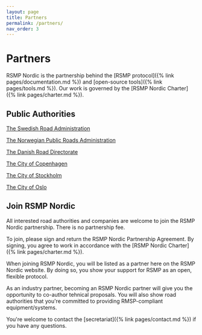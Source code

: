 ```yaml
---
layout: page
title: Partners
permalink: /partners/
nav_order: 3
---
```


# Partners
RSMP Nordic is the partnership behind the [RSMP protocol]({% link pages/documentation.md %}) and [open-source tools]({% link pages/tools.md %}). Our work is governed by the [RSMP Nordic Charter]({% link pages/charter.md %}). 

## Public Authorities
[The Swedish Road Administration](https://www.trafikverket.se)

[The Norwegian Public Roads Administration](https://www.vegvesen.no)

[The Danish Road Directorate](https://www.vejdirektoratet.dk)

[The City of Copenhagen](https://www.kk.dk)

[The City of Stockholm](https://start.stockholm)

[The City of Oslo](https://www.oslo.kommune.no)


## Join RSMP Nordic
All interested road authorities and companies are welcome to join the RSMP Nordic partnership. There is no partnership fee.

To join, please sign and return the RSMP Nordic Partnership Agreement. By signing, you agree to work in accordance with the [RSMP Nordic Charter]({% link pages/charter.md %}).

When joining RSMP Nordic, you will be listed as a partner here on the RSMP Nordic website. By doing so, you show your support for RSMP as an open, flexible protocol.

As an industry partner, becoming an RSMP Nordic partner will give you the opportunity to co-author tehnical proposals. You will also show road authorities that you're committed to providing RMSP-compliant equipment/systems.

You're welcome to contact the [secretariat]({% link pages/contact.md %}) if you have any questions.

